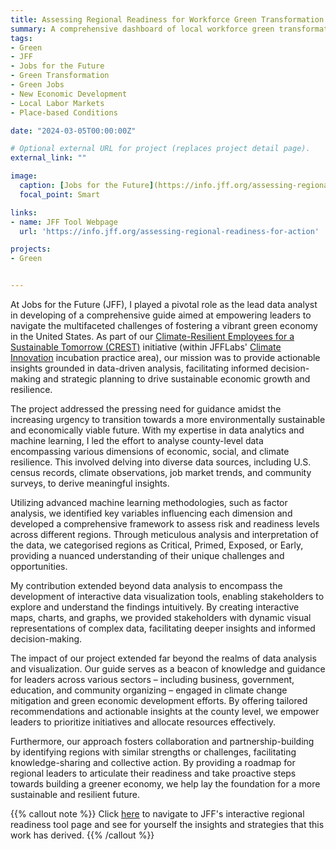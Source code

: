 ```yaml
---
title: Assessing Regional Readiness for Workforce Green Transformation
summary: A comprehensive dashboard of local workforce green transformation readiness designed to navigate the transition towards a vibrant green economy in the United States.
tags:
- Green
- JFF
- Jobs for the Future
- Green Transformation
- Green Jobs
- New Economic Development
- Local Labor Markets
- Place-based Conditions

date: "2024-03-05T00:00:00Z"

# Optional external URL for project (replaces project detail page).
external_link: ""

image:
  caption: [Jobs for the Future](https://info.jff.org/assessing-regional-readiness-for-action)
  focal_point: Smart

links:
- name: JFF Tool Webpage
  url: 'https://info.jff.org/assessing-regional-readiness-for-action'

projects: 
- Green


---
```

At Jobs for the Future (JFF), I played a pivotal role as the lead data analyst in developing of a comprehensive guide aimed at empowering leaders to navigate the multifaceted challenges of fostering a vibrant green economy in the United States. As part of our [Climate-Resilient Employees for a Sustainable Tomorrow (CREST)](https://www.jff.org/idea/climate-resilient-employees-sustainable-tomorrow-crest/) initiative (within JFFLabs' [Climate Innovation](https://www.jff.org/work/jff-labs/jfflabs-incubation/jfflabs-climate-innovation/) incubation practice area), our mission was to provide actionable insights grounded in data-driven analysis, facilitating informed decision-making and strategic planning to drive sustainable economic growth and resilience.

The project addressed the pressing need for guidance amidst the increasing urgency to transition towards a more environmentally sustainable and economically viable future. With my expertise in data analytics and machine learning, I led the effort to analyse county-level data encompassing various dimensions of economic, social, and climate resilience. This involved delving into diverse data sources, including U.S. census records, climate observations, job market trends, and community surveys, to derive meaningful insights.

Utilizing advanced machine learning methodologies, such as factor analysis, we identified key variables influencing each dimension and developed a comprehensive framework to assess risk and readiness levels across different regions. Through meticulous analysis and interpretation of the data, we categorised regions as Critical, Primed, Exposed, or Early, providing a nuanced understanding of their unique challenges and opportunities.

My contribution extended beyond data analysis to encompass the development of interactive data visualization tools, enabling stakeholders to explore and understand the findings intuitively. By creating interactive maps, charts, and graphs, we provided stakeholders with dynamic visual representations of complex data, facilitating deeper insights and informed decision-making.

The impact of our project extended far beyond the realms of data analysis and visualization. Our guide serves as a beacon of knowledge and guidance for leaders across various sectors – including business, government, education, and community organizing – engaged in climate change mitigation and green economic development efforts. By offering tailored recommendations and actionable insights at the county level, we empower leaders to prioritize initiatives and allocate resources effectively.

Furthermore, our approach fosters collaboration and partnership-building by identifying regions with similar strengths or challenges, facilitating knowledge-sharing and collective action. By providing a roadmap for regional leaders to articulate their readiness and take proactive steps towards building a greener economy, we help lay the foundation for a more sustainable and resilient future.

{{% callout note %}}
Click [here](https://info.jff.org/assessing-regional-readiness-for-action) to navigate to JFF's interactive regional readiness tool page and see for yourself the insights and strategies that this work has derived.
{{% /callout %}}

